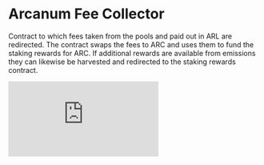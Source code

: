 # Arcanum Fee Collector

Contract to which fees taken from the pools and paid out in ARL are redirected. The contract swaps the fees to ARC and uses them to fund the staking rewards for ARC. If additional rewards are available from emissions they can likewise be harvested and redirected to the staking rewards contract.

![Structure](https://aws1.discourse-cdn.com/standard11/uploads/arc/original/1X/d6bde80b15a94961f512e2a35e81b1deebf1a8a1.arc)
